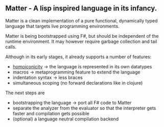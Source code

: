 ## Matter - A lisp inspired language in its infancy.

Matter is a clean implementation of a pure functional, dynamically typed language that targets live programming environments.

Matter is being bootstrapped using F#, but should be independent of the runtime environment. It may however require garbage collection and tail calls.

Although in its early stages, it already supports a number of features:

- [homoiconicity](https://en.wikipedia.org/wiki/Homoiconicity) -> the language is represented in its own datatypes
- macros -> metaprogramming feature to extend the language
- indentation syntax -> less braces
- simultaneous scoping (no forward declarations like in clojure)

The next steps are

- bootstrapping the language -> port all F# code to Matter
- separate the analyzer from the evaluator so that the interpreter gets faster and compilation gets possible
- (optional) a language neutral compilation backend

